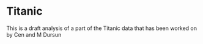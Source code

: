 # Titanic
This is a draft analysis of a part of the Titanic data that has been worked on by Cen and M Dursun
